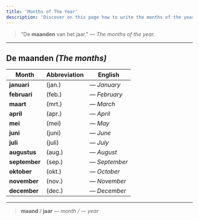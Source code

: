 ```yaml
---
title: 'Months of The Year'
description: 'Discover on this page how to write the months of the year in Dutch.'
---
```


> "De **maanden** van het jaar."
> _— The months of the year._

---

## De maanden _(The months)_

| Month         | Abbreviation | English       |
| ------------- | ------------ | ------------- |
| **januari**   | (jan.)       | _— January_   |
| **februari**  | (feb.)       | _— February_  |
| **maart**     | (mrt.)       | _— March_     |
| **april**     | (apr.)       | _— April_     |
| **mei**       | (mei)        | _— May_       |
| **juni**      | (juni)       | _— June_      |
| **juli**      | (juli)       | _— July_      |
| **augustus**  | (aug.)       | _— August_    |
| **september** | (sep.)       | _— September_ |
| **oktober**   | (okt.)       | _— October_   |
| **november**  | (nov.)       | _— November_  |
| **december**  | (dec.)       | _— December_  |

---

> **maand** / **jaar**
> _— month / — year_
